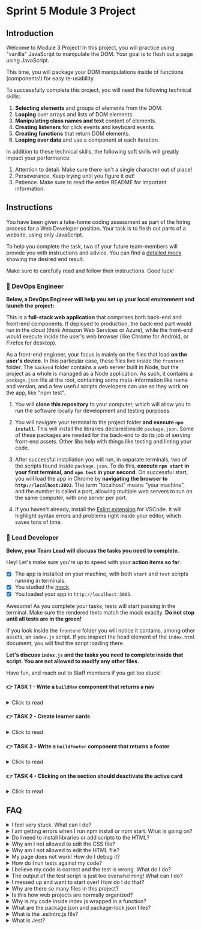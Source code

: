 # Sprint 5 Module 3 Project

## Introduction

Welcome to Module 3 Project! In this project, you will practice using "vanilla" JavaScript to manipulate the DOM. Your goal is to flesh out a page using JavaScript.

This time, you will package your DOM manipulations inside of functions (components!) for easy re-usability.

To successfully complete this project, you will need the following technical skills:

1. **Selecting elements** and groups of elements from the DOM.
1. **Looping** over arrays and lists of DOM elements.
1. **Manipulating class names and text** content of elements.
1. **Creating listeners** for click events and keyboard events.
1. **Creating functions** that return DOM elements.
1. **Looping over data** and use a component at each iteration.

In addition to these technical skills, the following soft skills will greatly impact your performance:

1. Attention to detail. Make sure there isn't a single character out of place!
1. Perseverance. Keep trying until you figure it out!
1. Patience. Make sure to read the entire README for important information.

## Instructions

You have been given a take-home coding assessment as part of the hiring process for a Web Developer position. Your task is to flesh out parts of a website, using only JavaScript.

To help you complete the task, two of your future team-members will provide you with instructions and advice. You can find a [detailed mock](https://bloominstituteoftechnology.github.io/W_U2_S5M3_module_project/) showing the desired end result.

Make sure to carefully read and follow their instructions. Good luck!

### 💾 DevOps Engineer

**Below, a DevOps Engineer will help you set up your local environment and launch the project:**

This is a **full-stack web application** that comprises both back-end and front-end components. If deployed to production, the back-end part would run in the cloud (think Amazon Web Services or Azure), while the front-end would execute inside the user's web browser (like Chrome for Android, or Firefox for desktop).

As a front-end engineer, your focus is mainly on the files that load **on the user's device**. In this particular case, these files live inside the `frontent` folder. The `backend` folder contains a web server built in Node, but the project as a whole is managed as a Node application. As such, it contains a `package.json` file at the root, containing some meta-information like name and version, and a few useful scripts developers can use as they work on the app, like "npm test".

1. You will **clone this repository** to your computer, which will allow you to run the software locally for development and testing purposes.

1. You will navigate your terminal to the project folder **and execute `npm install`**. This will install the libraries declared inside `package.json`. Some of these packages are needed for the back-end to do its job of serving front-end assets. Other libs help with things like testing and linting your code.

1. After successful installation you will run, in separate terminals, two of the scripts found inside `package.json`. To do this, **execute `npm start` in your first terminal, and `npm test` in your second**. On successful start, you will load the app in Chrome by **navigating the browser to `http://localhost:3003`**. The term "localhost" means "your machine", and the number is called a port, allowing multiple web servers to run on the same computer, with one server per port.

1. If you haven't already, install the [Eslint extension](https://marketplace.visualstudio.com/items?itemName=dbaeumer.vscode-eslint) for VSCode. It will highlight syntax errors and problems right inside your editor, which saves tons of time.

### 🥷 Lead Developer

**Below, your Team Lead will discuss the tasks you need to complete.**

Hey! Let's make sure you're up to speed with your **action items so far**.

- [x] The app is installed on your machine, with both `start` and `test` scripts running in terminals.
- [x] You studied the [mock](https://bloominstituteoftechnology.github.io/W_U2_S5M3_module_project/).
- [x] You loaded your app in `http://localhost:3003`.

Awesome! As you complete your tasks, tests will start passing in the terminal. Make sure the rendered texts match the mock exactly. **Do not stop until all tests are in the green!**

If you look inside the `frontend` folder you will notice it contains, among other assets, an `index.js` script. If you inspect the head element of the `index.html` document, you will find the script loading there.

**Let's discuss `index.js` and the tasks you need to complete inside that script. You are not allowed to modify any other files.**

Have fun, and reach out to Staff members if you get too stuck!

#### 👉 TASK 1 - Write a `buildNav` component that returns a nav

<details>
  <summary>Click to read</summary>

  ---

Implement the `buildNav` function:

  1. It takes an array of objects as its argument, and returns a nav element.
  2. The array passed into the function contains the data needed to construct the nav.
  3. Each object in the array contains the data needed to construct a single anchor tag inside the nav.
  4. Each object contains `href`, `textContent` and `title` properties.

See below an example of a return value of `buildNav`:

```html
<nav>
  <a href="https://www.example.com" title="Go to the home page">Home</a>
  <a href="https://www.example.com/about" title="Learn more about our company">About</a>
  <a href="https://www.example.com/services" title="View our available services">Services</a>
  <a href="https://www.example.com/blog" title="Read our latest blog posts">Blog</a>
  <a href="https://www.example.com/contact" title="Get in touch with us">Contact</a>
</nav>
```

❗ After the `buildNav` function declaration you will find the function being used to create a nav and attach it to the DOM.

  ---

</details>

#### 👉 TASK 2 - Create learner cards

<details>
  <summary>Click to read</summary>

  ---

This task has too parts **2A** and **2B**:

- 2A is concerned with **implementing a function** `buildLearnerCard` that returns a single learner card.
- 2B is concerned with **utilizing the function** to create the learner cards and attaching them to the DOM.

**You will need to tackle 2A and 2B in parallel at the beginning:**

1. Begin **2A** by stubbing out a simple card by returning a `<div>WIP</div>` element from `buildLearnerCard`.
2. Switch to **2B** and loop over the `learners` array of data.
3. At each **iteration** of the loop generate a learner card using `buildLearnerCard`:

    - The first argument `buildLearnerCard` expects is the learner of interest in the current iteration of the loop.
    - The second argument is the whole `languages` array.

4. Also at each **iteration** of the loop you need to append the card to the `section` element inside the HTML.
5. Reload Chrome and see all your "WIPs" rendering inside the `section` element, one per learner.
6. Turn back to part **2A** and implement the function so that the structure returned from it looks like the following example:

    ```html
    <div class="learner-card">
      <p>Kenneth Fisher</p>
      <p>Learner ID: 24</p>
      <p>Date of Birth: 1990-01-01</p>
      <p>Favorite Language: Python</p>
    </div>
    ```

    ❗ Note that because of the styles applied in `styles.css`, some paragraphs will be hidden from view and you will have to find them in Chrome Dev Tools!

7. **To make the cards behave like the ones in the mock**, inside `buildLearnerCard` add a listener for click events on the card that does the following:

    1. Adds the class name 'active' to the clicked `div.learner-card`.
    2. Removes the 'active' class name from any other card that has it, if any.

  ---

</details>

#### 👉 TASK 3 - Write a `buildFooter` component that returns a footer

<details>
  <summary>Click to read</summary>

  ---

This task is more tedious but more straightforward than TASK 2! Implement the `buildFooter` function:

  1. It takes an object as its only argument, containing all the data needed to build the footer.
  2. The function returns a fully-built footer.

See below an example of a return value of `buildNav`:

```html
  <footer>
    <div class="company-info">
      <p class="company-name">Bloom Institute of Technology</p>
      <p class="address">123 Main Street, City, Country</p>
      <p class="contact-email">Email: <a href="mailto:info@example.com"> info@example.com</a></p>
    </div>
    <div class="social-media">
      <a href="https://twitter.com/example">Twitter</a>
      <a href="https://www.facebook.com/example">Facebook</a>
      <a href="https://www.instagram.com/example">Instagram</a>
    </div>
    <div>© BLOOM INSTITUTE OF TECHNOLOGY 2023</div>
  </footer>
```

❗ After the `buildFooter` function declaration you will find the function being used to create a nav and attach it to the DOM.

  ---

</details>

#### 👉 TASK 4 - Clicking on the section should deactivate the active card

<details>
  <summary>Click to read</summary>

  ---

Create the necessary code so that clicking on the `<section>` anywhere _outside of a car_ deactivates the active card if any. See this functionality in action in the mock.

  ---

</details>

## FAQ

<details>
  <summary>I feel very stuck. What can I do?</summary>

Check out the Solution Video for this project in your learning platform. In it, an industry expert will walk you through their thinking in detail while they solve the tasks. The Solution Videos are highly recommended even if you are not stuck: you will learn lots of tricks.

</details>

<details>
  <summary>I am getting errors when I run npm install or npm start. What is going on?</summary>

This project requires Node correctly installed on your computer in order to work. Your learning materials should have covered installation of Node. Sometimes Node can be installed but mis-configured. You can try executing `npm run fixit` (check `package.json` to see what this does), but if Node errors are recurrent, it indicates something is wrong with your machine or configuration, in which case you should request assistance from Staff.

</details>

<details>
  <summary>Do I need to install libraries or add scripts to the HTML?</summary>

No. Everything you need should be installed already.

</details>

<details>
  <summary>Why am I not allowed to edit the CSS file?</summary>

The CSS is the domain of a different team, and in this particular project we're not supposed to touch it. Do not use inline styles to get around this limitation! It will only make the CSS team angry. And believe us, you want CSS specialists happy because they can write CSS twenty times faster than you.

</details>

<details>
  <summary>Why am I not allowed to edit the HTML file?</summary>

This particular part of the product is a Single Page Application, so the HTML is mostly empty and the page is generated automatically using JavaScript and raw data. We would not want to manually edit HTML files in a website that changed all the time! It would be untenable.

</details>

<details>
  <summary>My page does not work! How do I debug it?</summary>

Save your changes, and reload the site in Chrome. If you have a syntax problem in your code, the app will print error messages in the Console. Focus on the first message. Place console logs right before the crash site (errors usually inform of the line number where the problem is originating) and see if your variables contain the data you think they do. If there are no errors but the page is not doing what it's supposed to, the debugging technique is similar: put console logs to ensure that the code you are working on is actually executing, and to check that all variables in the area hold the correct data.

</details>

<details>
  <summary>How do I run tests against my code?</summary>

Execute `npm test` in your terminal. If a particular test is giving you grief, don't jump straight to the code to try and fix it. Go to Chrome first, and make sure you can replicate the problem there. A problem we can reliably replicate is a problem mostly fixed.

</details>

<details>
  <summary>I believe my code is correct and the test is wrong. What do I do?</summary>

On occasion the test runner will get stuck. Use CTRL-C to kill the tests, and then `npm test` to launch them again. Try to reproduce the problem the test is complaining about by interacting with the site in Chrome, and do not code "to make the test happy". Code so that **your app does exactly what the mock does**. The tests are there for confirmation. Although it's possible that a particular test be flawed, statistically it's more likely that the bug is in your own code. Check all your texts to make sure they match the mock exactly! If the problem persists, please request assistance from Staff.

</details>

<details>
  <summary>The output of the test script is just too overwhelming! What can I do?</summary>

If you need to disable all tests except the one you are focusing on, edit the `mvp.test.js` file and, as an example, change `test('👉 focus on this', () => { etc })` to be `test.only('👉 focus on this', () => { etc })`. (Note the "only".)

</details>

<details>
  <summary>I messed up and want to start over! How do I do that?</summary>

**Do NOT delete your repository from GitHub!** Instead, commit _frequently_ as you work. Make a commit whenever you achieve _anything_ and the app isn't crashing in Chrome. This in practice creates restore points you can use should you wreak havoc with your app. If you find yourself in a mess, use `git reset --hard` to simply discard all changes to your code since your last commit. If you are dead-set on restarting the challenge from scratch, you can do this with Git as well, but it is advised that you request assistance from Staff.

</details>

<details>
  <summary>Why are there so many files in this project?</summary>

Although a small, "old-fashioned" website might be made of just HTML, CSS and JS files, these days we mostly manage projects with Node and its package manager, NPM. Node apps typically have a `package.json` file and several other configuration files placed at the root of the project. This project also includes automated tests and a web server, which adds a little bit of extra complexity and files.

</details>

<details>
  <summary>Is this how web projects are normally organized?</summary>

Web projects can be organized in a million ways, there aren't many standards. Some developers like the freedom, while others prefer to use opinionated frameworks, which can do a lot of magic but prescribe that folders and files be structured and named just so.

</details>

<details>
  <summary>Why is my code inside index.js wrapped in a function?</summary>

This way we can easily import your code as a single function in the `mvp.test.js` test suite. The export syntax is at the bottom of `index.js`.

</details>

<details>
  <summary>What are the package.json and package-lock.json files?</summary>

The `package.json` file contains meta-information about the project like its version number, scripts that the developer can execute, and a list of the dependencies that are downloaded when you execute `npm install`. There can be some wiggle room to allow newer versions of the dependencies to be installed, so the `package-lock.json` file, when present, makes sure the exact same versions of everything are used every time the project is installed from scratch.

</details>

<details>
  <summary>What is the .eslintrc.js file?</summary>

This file works in combination with the Eslint extension for VSCode to highlight syntax errors and problems in your code. By editing this file you can customize your linting rules.

</details>

<details>
  <summary>What is Jest?</summary>

Jest is a framework that allows you to write tests and execute them, to alert you very quickly of problems with the code. Jest can do in seconds what an entire Quality Assurance team would take hours or even days. In the context of the Sprint Challenge, Jest is used to check your code against specification and give you a grade (% of tests passing).

</details>

